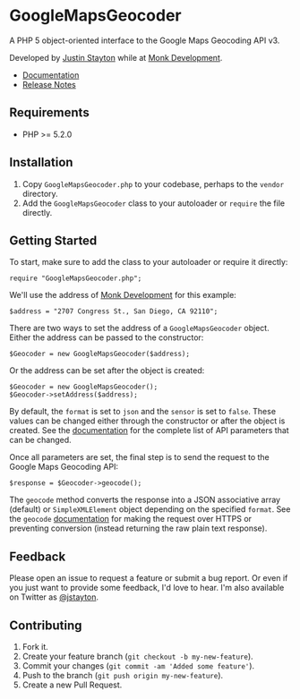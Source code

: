 GoogleMapsGeocoder
==================

A PHP 5 object-oriented interface to the Google Maps Geocoding API v3.

Developed by [Justin Stayton](http://twitter.com/jstayton) while at
[Monk Development](http://monkdev.com).

*   [Documentation](http://jstayton.github.com/GoogleMapsGeocoder/GoogleMapsGeocoder/GoogleMapsGeocoder.html)
*   [Release Notes](https://github.com/jstayton/GoogleMapsGeocoder/wiki/Release-Notes)

Requirements
------------

*   PHP >= 5.2.0

Installation
------------

1.  Copy `GoogleMapsGeocoder.php` to your codebase, perhaps to the `vendor`
    directory.
2.  Add the `GoogleMapsGeocoder` class to your autoloader or `require` the file
    directly.

Getting Started
---------------

To start, make sure to add the class to your autoloader or require it directly:

    require "GoogleMapsGeocoder.php";

We'll use the address of [Monk Development](http://monkdev.com) for this
example:

    $address = "2707 Congress St., San Diego, CA 92110";

There are two ways to set the address of a `GoogleMapsGeocoder` object. Either
the address can be passed to the constructor:

    $Geocoder = new GoogleMapsGeocoder($address);

Or the address can be set after the object is created:

    $Geocoder = new GoogleMapsGeocoder();
    $Geocoder->setAddress($address);

By default, the `format` is set to `json` and the `sensor` is set to `false`.
These values can be changed either through the constructor or after the object
is created. See the
[documentation](http://jstayton.github.com/GoogleMapsGeocoder/GoogleMapsGeocoder/GoogleMapsGeocoder.html)
for the complete list of API parameters that can be changed.

Once all parameters are set, the final step is to send the request to the
Google Maps Geocoding API:

    $response = $Geocoder->geocode();

The `geocode` method converts the response into a JSON associative array
(default) or `SimpleXMLElement` object depending on the specified `format`. See
the `geocode`
[documentation](http://jstayton.github.com/GoogleMapsGeocoder/GoogleMapsGeocoder/GoogleMapsGeocoder.html#methodgeocode)
for making the request over HTTPS or preventing conversion (instead returning
the raw plain text response).

Feedback
--------

Please open an issue to request a feature or submit a bug report. Or even if
you just want to provide some feedback, I'd love to hear. I'm also available on
Twitter as [@jstayton](http://twitter.com/jstayton).

Contributing
------------

1.  Fork it.
2.  Create your feature branch (`git checkout -b my-new-feature`).
3.  Commit your changes (`git commit -am 'Added some feature'`).
4.  Push to the branch (`git push origin my-new-feature`).
5.  Create a new Pull Request.
